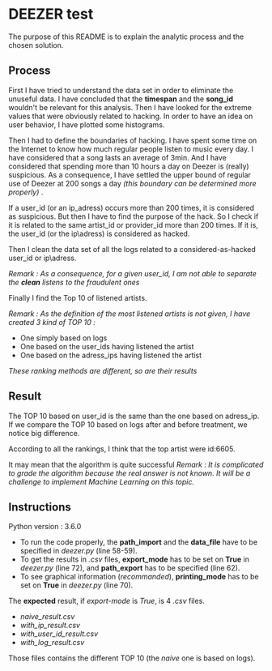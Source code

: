 # DEEZER test
The purpose of this README is to explain the analytic process and the chosen solution.

## Process
First I have tried to understand the data set in order to eliminate the unuseful data.
I have concluded that the **timespan** and the **song_id** wouldn't be relevant for this analysis.
Then I have looked for the extreme values that were obviously related to hacking. 
In order to have an idea on user behavior, I have plotted some histograms.

Then I had to define the boundaries of hacking. 
I have spent some time on the Internet to know how much regular people listen to music every day.
I have considered that a song lasts an average of 3min.
And I have considered that spending more than 10 hours a day on Deezer is (really) suspicious.
As a consequence, I have settled the upper bound of regular use of Deezer at 200 songs a day _(this boundary can be determined more properly)_ .

If a user\_id (or an ip\_adress) occurs more than 200 times, it is considered as suspicious.
But then I have to find the purpose of the hack. So I check if it is related to the same artist\_id or provider\_id more than 200 times. If it is, the user\_id (or the ip\adress) is considered as hacked.

Then I clean the data set of all the logs related to a considered-as-hacked user\_id or ip\adress.

_Remark : As a consequence, for a given user\_id, I am not able to separate the **clean** listens to the fraudulent ones_

Finally I find the Top 10 of listened artists. 

_Remark : As the definition of the most listened artists is not given, I have created 3 kind of TOP 10 :_
* One simply based on logs
* One based on the user_ids having listened the artist
* One based on the adress_ips having listened the artist

_These ranking methods are different, so are their results_

## Result
The TOP 10 based on user_id is the same than the one based on adress_ip.
If we compare the TOP 10 based on logs after and before treatment, we notice big difference.

According to all the rankings, I think that the top artist were id:6605.

It may mean that the algorithm is quite successful
_Remark : It is complicated to grade the algorithm because the real answer is not known. It will be a challenge to implement Machine Learning on this topic._


## Instructions
Python version : 3.6.0

 - To run the code properly, the **path\_import** and the **data\_file** have to be specified in *deezer.py* (line 58-59).
 - To get the results in _.csv_ files, **export\_mode** has to be set on **True** in *deezer.py* (line 72), and **path\_export** has to be specified (line 62).
 - To see graphical information (_recommanded_), **printing\_mode** has to be set on **True** in *deezer.py* (line 70).
 
 The **expected** result, if _export-mode_ is _True_, is 4 _.csv_ files.
 * _naive\_result.csv_
 * _with\_ip\_result.csv_
 * _with\_user\_id\_result.csv_
 * _with\_log\_result.csv_
 
 Those files contains the different TOP 10 (the _naive_ one is based on logs).
 
 
